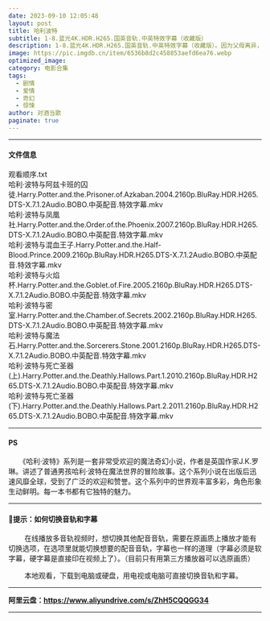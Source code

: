 ```yaml
---
date: 2023-09-10 12:05:48
layout: post
title: 哈利波特
subtitle: 1-8.蓝光4K.HDR.H265.国英音轨.中英特效字幕（收藏版）
description: 1-8.蓝光4K.HDR.H265.国英音轨.中英特效字幕（收藏版）。因为父母离异，贝拉随父亲来到小镇生活。在新学校里，贝拉留意到一群举止诡异的怪人，他们特立独行，很是神秘。在实验课上，她遇到了怪人中的一个——金发帅哥爱德华......
image: https://pic.imgdb.cn/item/6536b8d2c458853aefd6ea76.webp
optimized_image: 
category: 电影合集
tags:
  - 剧情
  - 爱情
  - 奇幻
  - 惊悚
author: 对酒当歌
paginate: true
---
```


---

#### 文件信息

观看顺序.txt  
哈利·波特与阿兹卡班的囚徒.Harry.Potter.and.the.Prisoner.of.Azkaban.2004.2160p.BluRay.HDR.H265.DTS-X.7.1.2Audio.BOBO.中英配音.特效字幕.mkv  
哈利·波特与凤凰社.Harry.Potter.and.the.Order.of.the.Phoenix.2007.2160p.BluRay.HDR.H265.DTS-X.7.1.2Audio.BOBO.中英配音.特效字幕.mkv  
哈利·波特与混血王子.Harry.Potter.and.the.Half-Blood.Prince.2009.2160p.BluRay.HDR.H265.DTS-X.7.1.2Audio.BOBO.中英配音.特效字幕.mkv  
哈利·波特与火焰杯.Harry.Potter.and.the.Goblet.of.Fire.2005.2160p.BluRay.HDR.H265.DTS-X.7.1.2Audio.BOBO.中英配音.特效字幕.mkv  
哈利·波特与密室.Harry.Potter.and.the.Chamber.of.Secrets.2002.2160p.BluRay.HDR.H265.DTS-X.7.1.2Audio.BOBO.中英配音.特效字幕.mkv  
哈利·波特与魔法石.Harry.Potter.and.the.Sorcerers.Stone.2001.2160p.BluRay.HDR.H265.DTS-X.7.1.2Audio.BOBO.中英配音.特效字幕.mkv  
哈利·波特与死亡圣器(上).Harry.Potter.and.the.Deathly.Hallows.Part.1.2010.2160p.BluRay.HDR.H265.DTS-X.7.1.2Audio.BOBO.中英配音.特效字幕.mkv  
哈利·波特与死亡圣器(下).Harry.Potter.and.the.Deathly.Hallows.Part.2.2011.2160p.BluRay.HDR.H265.DTS-X.7.1.2Audio.BOBO.中英配音.特效字幕.mkv  

---

#### PS

　　《哈利·波特》系列是一套非常受欢迎的魔法奇幻小说，作者是英国作家J.K.罗琳。讲述了普通男孩哈利·波特在魔法世界的冒险故事。这个系列小说在出版后迅速风靡全球，受到了广泛的欢迎和赞誉。这个系列中的世界观丰富多彩，角色形象生动鲜明。每一本书都有它独特的魅力。

---

#### 🔔提示：如何切换音轨和字幕

　　 在线播放多音轨视频时，想切换其他配音音轨，需要在原画质上播放才能有切换选项，在选项里就能切换想要的配音音轨，字幕也一样的道理（字幕必须是软字幕，硬字幕是直接印在视频上了）。（目前只有用第三方播放器可以选原画质）

　　 本地观看，下载到电脑或硬盘，用电视或电脑可直接切换音轨和字幕。

---

**阿里云盘：<https://www.aliyundrive.com/s/ZhH5CQQGG34>**

---
